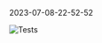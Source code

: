 2023-07-08-22-52-52 

![Tests](https://github.com/xRevx/UnitTestingExercise/actions/workflows/main.yml/badge.svg) 

